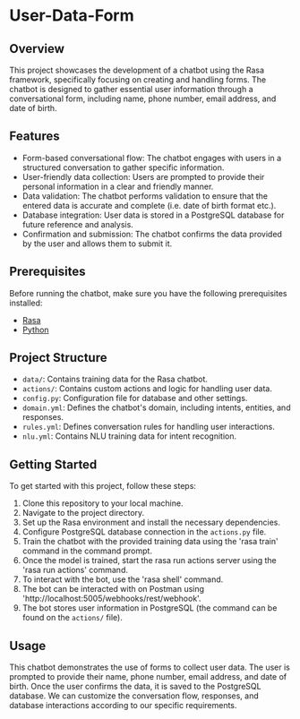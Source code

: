 # User-Data-Form

## Overview
This project showcases the development of a chatbot using the Rasa framework, specifically focusing on creating and handling forms. The chatbot is designed to gather essential user information through a conversational form, including name, phone number, email address, and date of birth.

## Features
- Form-based conversational flow: The chatbot engages with users in a structured conversation to gather specific information.
- User-friendly data collection: Users are prompted to provide their personal information in a clear and friendly manner.
- Data validation: The chatbot performs validation to ensure that the entered data is accurate and complete (i.e. date of birth format etc.).
- Database integration: User data is stored in a PostgreSQL database for future reference and analysis.
- Confirmation and submission: The chatbot confirms the data provided by the user and allows them to submit it.

## Prerequisites

Before running the chatbot, make sure you have the following prerequisites installed:

- [Rasa](https://rasa.com/docs/rasa/installation)
- [Python](https://www.python.org/downloads/)

## Project Structure

- `data/`: Contains training data for the Rasa chatbot.
- `actions/`: Contains custom actions and logic for handling user data.
- `config.py`: Configuration file for database and other settings.
- `domain.yml`: Defines the chatbot's domain, including intents, entities, and responses.
- `rules.yml`: Defines conversation rules for handling user interactions.
- `nlu.yml`: Contains NLU training data for intent recognition.

## Getting Started

To get started with this project, follow these steps:

1. Clone this repository to your local machine.
2. Navigate to the project directory.
3. Set up the Rasa environment and install the necessary dependencies.
4. Configure PostgreSQL database connection in the `actions.py` file.
5. Train the chatbot with the provided training data using the 'rasa train' command in the command prompt. 
6. Once the model is trained, start the rasa run actions server using the 'rasa run actions' command.
7. To interact with the bot, use the 'rasa shell' command.
8. The bot can be interacted with on Postman using 'http://localhost:5005/webhooks/rest/webhook'.
9. The bot stores user information in PostgreSQL (the command can be found on the `actions/` file). 

## Usage
This chatbot demonstrates the use of forms to collect user data. The user is prompted to provide their name, phone number, email address, and date of birth. Once the user confirms the data, it is saved to the PostgreSQL database. We can customize the conversation flow, responses, and database interactions according to our specific requirements.


